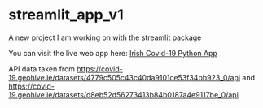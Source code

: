 # streamlit_app_v1
A new project I am working on with the streamlit package



You can visit the live web app here: <a href="https://share.streamlit.io/daniellambert95/streamlit_app_v1/main/main.py" target="_blank">Irish Covid-19 Python App</a>


API data taken from https://covid-19.geohive.ie/datasets/4779c505c43c40da9101ce53f34bb923_0/api and https://covid-19.geohive.ie/datasets/d8eb52d56273413b84b0187a4e9117be_0/api
